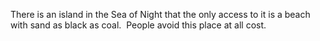 There is an island in the Sea of Night that the only access to it is a beach with sand as black as coal.  People avoid this place at all cost.